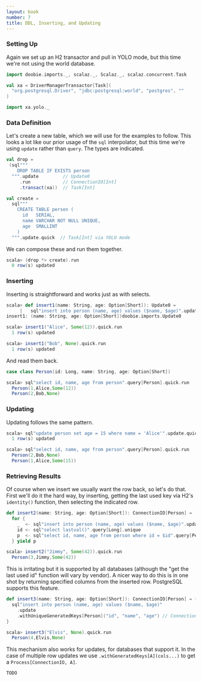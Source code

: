 ```yaml
---
layout: book
number: 7
title: DDL, Inserting, and Updating
---
```



### Setting Up

Again we set up an H2 transactor and pull in YOLO mode, but this time we're not using the world database.

```scala
import doobie.imports._, scalaz._, Scalaz._, scalaz.concurrent.Task

val xa = DriverManagerTransactor[Task](
  "org.postgresql.Driver", "jdbc:postgresql:world", "postgres", ""
)

import xa.yolo._
```

### Data Definition

Let's create a new table, which we will use for the examples to follow. This looks a lot like our prior usage of the `sql` interpolator, but this time we're using `update` rather than `query`. The types are indicated.

```scala
val drop = 
 (sql"""
    DROP TABLE IF EXISTS person
  """.update         // Update0
     .run            // ConnectionIO[Int]
     .transact(xa))  // Task[Int]

val create = 
  sql"""
    CREATE TABLE person (
      id   SERIAL,
      name VARCHAR NOT NULL UNIQUE,
      age  SMALLINT
    )
  """.update.quick  // Task[Int] via YOLO mode
```

We can compose these and run them together.

```scala
scala> (drop *> create).run
  0 row(s) updated
```


### Inserting


Inserting is straightforward and works just as with selects.

```scala
scala> def insert1(name: String, age: Option[Short]): Update0 =
     |   sql"insert into person (name, age) values ($name, $age)".update
insert1: (name: String, age: Option[Short])doobie.imports.Update0

scala> insert1("Alice", Some(12)).quick.run
  1 row(s) updated

scala> insert1("Bob", None).quick.run
  1 row(s) updated
```

And read them back.

```scala
case class Person(id: Long, name: String, age: Option[Short])
```

```scala
scala> sql"select id, name, age from person".query[Person].quick.run
  Person(1,Alice,Some(12))
  Person(2,Bob,None)
```


### Updating


Updating follows the same pattern.

```scala
scala> sql"update person set age = 15 where name = 'Alice'".update.quick.run
  1 row(s) updated

scala> sql"select id, name, age from person".query[Person].quick.run
  Person(2,Bob,None)
  Person(1,Alice,Some(15))
```

### Retrieving Results

Of course when we insert we usually want the row back, so let's do that. First we'll do it the hard way, by inserting, getting the last used key via H2's `identity()` function, then selecting the indicated row. 

```scala
def insert2(name: String, age: Option[Short]): ConnectionIO[Person] =
  for {
    _  <- sql"insert into person (name, age) values ($name, $age)".update.run
    id <- sql"select lastval()".query[Long].unique
    p  <- sql"select id, name, age from person where id = $id".query[Person].unique
  } yield p
```

```scala
scala> insert2("Jimmy", Some(42)).quick.run
  Person(3,Jimmy,Some(42))
```

This is irritating but it is supported by all databases (although the "get the last used id" function will vary by vendor). A nicer way to do this is in one shot by returning specified columns from the inserted row. PostgreSQL supports this feature.

```scala
def insert3(name: String, age: Option[Short]): ConnectionIO[Person] = {
  sql"insert into person (name, age) values ($name, $age)"
    .update
    .withUniqueGeneratedKeys[Person]("id", "name", "age") // ConnectionIO[Person]
}
```

```scala
scala> insert3("Elvis", None).quick.run
  Person(4,Elvis,None)
```

This mechanism also works for updates, for databases that support it. In the case of multiple row updates we use `.withGeneratedKeys[A](cols...)` to get a `Process[ConnectionIO, A]`.


```
TODO
```




